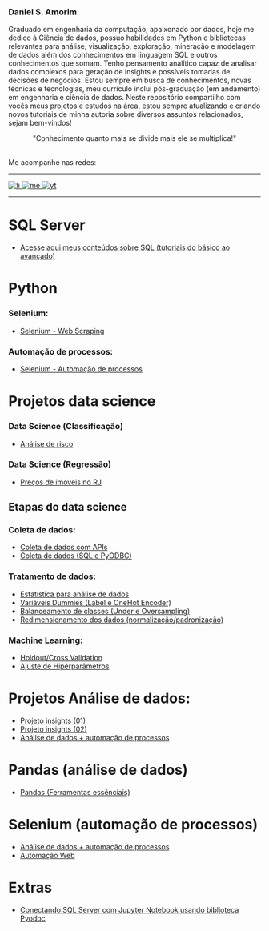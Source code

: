 <h3>Daniel S. Amorim</h3>
Graduado em engenharia da computação, apaixonado por dados, hoje me dedico à Ciência de dados, possuo habilidades em Python e bibliotecas relevantes para análise, visualização, exploração, mineração e modelagem de dados além dos conhecimentos em linguagem SQL e outros conhecimentos que somam. Tenho pensamento analítico capaz de analisar dados complexos para geração de insights e possíveis tomadas de decisões de negócios. Estou sempre em busca de conhecimentos, novas técnicas e tecnologias, meu currículo inclui pós-graduação (em andamento) em engenharia e ciência de dados. Neste repositório compartilho com vocês meus projetos e estudos na área, estou sempre atualizando e criando novos tutoriais de minha autoria sobre diversos assuntos relacionados, sejam bem-vindos!
<br>
<p align="center">"Conhecimento quanto mais se divide mais ele se multiplica!"</p>
<br>
Me acompanhe nas redes:
<hr>

[![li](https://user-images.githubusercontent.com/115194365/221064347-2e009203-558e-45ef-b528-3cc0d588eb83.jpg)
](https://www.linkedin.com/feed/)
[![me](https://user-images.githubusercontent.com/115194365/221065335-fbc8ab66-ddcf-4ad8-a268-029139925b56.jpg)
](https://medium.com/@dev.daniel.amorim)
[![yt](https://user-images.githubusercontent.com/115194365/221065547-df25300d-b7b4-4f09-a2bf-669f13093449.jpg)
](https://www.youtube.com/@dsa_science)


<hr>

# SQL Server
- [Acesse aqui meus conteúdos sobre SQL (tutoriais do básico ao avançado)](https://github.com/dev-daniel-amorim/Sql_Server/blob/main/README.md)

# Python
  ### Selenium:
  - [Selenium - Web Scraping](https://github.com/dev-daniel-amorim/Python-Selenium)
  
  ### Automação de processos:
- [Selenium - Automação de processos](https://github.com/dev-daniel-amorim/Selenium-Automacao_de_processos/blob/main/README.md)

# Projetos data science

### Data Science (Classificação)
- [Análise de risco](https://github.com/dev-daniel-amorim/DS-Analise_de_risco_II/blob/main/README.md)

### Data Science (Regressão)
- [Preços de imóveis no RJ](https://github.com/dev-daniel-amorim/DS-Machine_learning)

## Etapas do data science

### Coleta de dados:

- [Coleta de dados com APIs](https://github.com/dev-daniel-amorim/Coleta_de_dados-APIs)
- [Coleta de dados (SQL e PyODBC)](https://github.com/dev-daniel-amorim/PyODBC-Integracao_python_SQL-Server)

### Tratamento de dados:

- [Estatística para análise de dados](https://github.com/dev-daniel-amorim/AD-Estatistica/blob/main/README.md)
- [Variáveis Dummies (Label e OneHot Encoder)](https://github.com/dev-daniel-amorim/DS-Variaveis_Dummies)
- [Balanceamento de classes (Under e Oversampling)](https://github.com/dev-daniel-amorim/DS-Balanceamento_de_classes/blob/main/README.md)
- [Redimensionamento dos dados (normalização/padronização)](https://github.com/dev-daniel-amorim/AD-Norm_Padron/blob/main/README.md)

### Machine Learning:

- [Holdout/Cross Validation](https://github.com/dev-daniel-amorim/ML-Tecnicas)
- [Ajuste de Hiperparâmetros](https://github.com/dev-daniel-amorim/ML-Ajustes_Hiperparametros/blob/main/README.md)

# Projetos Análise de dados:

- [Projeto insights (01)](https://github.com/dev-daniel-amorim/AD-Insights_01)
- [Projeto insights (02)](https://github.com/dev-daniel-amorim/AD-Insights_02)
- [Análise de dados + automação de processos](https://github.com/dev-daniel-amorim/AD-Automacao_de_processos/blob/main/README.md)

# Pandas (análise de dados)

- [Pandas (Ferramentas essênciais)](https://github.com/dev-daniel-amorim/Analise_de_dados-Ferramentas)

# Selenium (automação de processos)

- [Análise de dados + automação de processos](https://github.com/dev-daniel-amorim/AD-Automacao_de_processos/blob/main/README.md)
- [Automação Web](https://github.com/dev-daniel-amorim/DS-Automacao_web)

# Extras

- [Conectando SQL Server com Jupyter Notebook usando biblioteca Pyodbc](https://github.com/dev-daniel-amorim/PyODBC-Integracao_python_SQL-Server)

